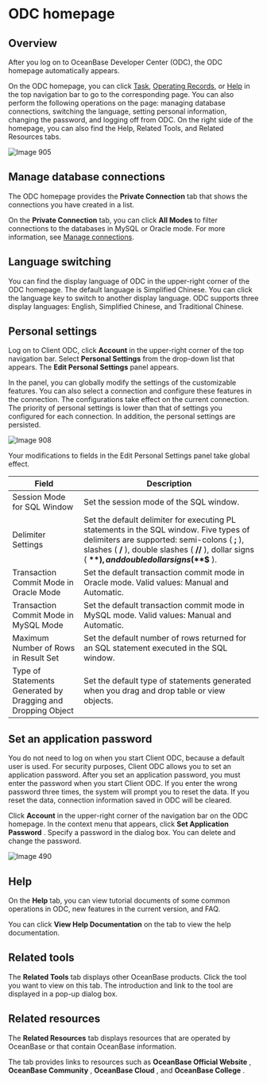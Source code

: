ODC homepage 
=================================



Overview 
-----------------------------

After you log on to OceanBase Developer Center (ODC), the ODC homepage automatically appears. 

On the ODC homepage, you can click [Task](/zh-CN/7.client-odc-user-guide/8.client-odc-task-management/1.client-odc-task-management-overview.md), [Operating Records](/zh-CN/7.client-odc-user-guide/7.view-operation-records.md), or [Help](/zh-CN/7.client-odc-user-guide/11.client-odc-help-center.md) in the top navigation bar to go to the corresponding page. You can also perform the following operations on the page: managing database connections, switching the language, setting personal information, changing the password, and logging off from ODC. On the right side of the homepage, you can also find the Help, Related Tools, and Related Resources tabs. 

![Image 905](https://help-static-aliyun-doc.aliyuncs.com/assets/img/en-US/5498018461/p313309.png)

Manage database connections 
------------------------------------------------

The ODC homepage provides the **Private Connection** tab that shows the connections you have created in a list. 

On the **Private Connection** tab, you can click **All Modes** to filter connections to the databases in MySQL or Oracle mode. For more information, see [Manage connections](/zh-CN/7.client-odc-user-guide/3.client-odc-connect-database/2.client-odc-manage-connections.md).

Language switching 
---------------------------------------

You can find the display language of ODC in the upper-right corner of the ODC homepage. The default language is Simplified Chinese. You can click the language key to switch to another display language. ODC supports three display languages: English, Simplified Chinese, and Traditional Chinese.

Personal settings 
--------------------------------------

Log on to Client ODC, click **Account** in the upper-right corner of the top navigation bar. Select **Personal Settings** from the drop-down list that appears. The **Edit Personal Settings** panel appears. 

In the panel, you can globally modify the settings of the customizable features. You can also select a connection and configure these features in the connection. The configurations take effect on the current connection. The priority of personal settings is lower than that of settings you configured for each connection. In addition, the personal settings are persisted. 

![Image 908](https://help-static-aliyun-doc.aliyuncs.com/assets/img/en-US/5498018461/p313330.png)

Your modifications to fields in the Edit Personal Settings panel take global effect.


|                            Field                             |                                                                                                                    Description                                                                                                                    |
|--------------------------------------------------------------|---------------------------------------------------------------------------------------------------------------------------------------------------------------------------------------------------------------------------------------------------|
| Session Mode for SQL Window                                  | Set the session mode of the SQL window.                                                                                                                                                                                                           |
| Delimiter Settings                                           | Set the default delimiter for executing PL statements in the SQL window. Five types of delimiters are supported: semi-colons ( **;** ), slashes ( **/** ), double slashes ( **//** ), dollar signs ( **$** ), and double dollar signs ( **$$** ). |
| Transaction Commit Mode in Oracle Mode                       | Set the default transaction commit mode in Oracle mode. Valid values: Manual and Automatic.                                                                                                                                                       |
| Transaction Commit Mode in MySQL Mode                        | Set the default transaction commit mode in MySQL mode. Valid values: Manual and Automatic.                                                                                                                                                        |
| Maximum Number of Rows in Result Set                         | Set the default number of rows returned for an SQL statement executed in the SQL window.                                                                                                                                                          |
| Type of Statements Generated by Dragging and Dropping Object | Set the default type of statements generated when you drag and drop table or view objects.                                                                                                                                                        |



Set an application password 
------------------------------------------------

You do not need to log on when you start Client ODC, because a default user is used. For security purposes, Client ODC allows you to set an application password. After you set an application password, you must enter the password when you start Client ODC. If you enter the wrong password three times, the system will prompt you to reset the data. If you reset the data, connection information saved in ODC will be cleared. 

Click **Account** in the upper-right corner of the navigation bar on the ODC homepage. In the context menu that appears, click **Set Application Password** . Specify a password in the dialog box. You can delete and change the password. 

![Image 490](https://help-static-aliyun-doc.aliyuncs.com/assets/img/en-US/7024960461/p264493.png)

Help 
-------------------------

On the **Help** tab, you can view tutorial documents of some common operations in ODC, new features in the current version, and FAQ. 

You can click **View Help Documentation** on the tab to view the help documentation.

Related tools 
----------------------------------

The **Related Tools** tab displays other OceanBase products. Click the tool you want to view on this tab. The introduction and link to the tool are displayed in a pop-up dialog box.

Related resources 
--------------------------------------

The **Related Resources** tab displays resources that are operated by OceanBase or that contain OceanBase information. 

The tab provides links to resources such as **OceanBase Official Website** , **OceanBase Community** , **OceanBase Cloud** , and **OceanBase College** .
